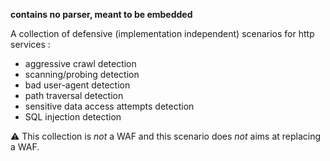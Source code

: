 **contains no parser, meant to be embedded**

A collection of defensive (implementation independent) scenarios for http services :
 - aggressive crawl detection
 - scanning/probing detection
 - bad user-agent detection
 - path traversal detection
 - sensitive data access attempts detection
 - SQL injection detection

:warning: This collection is _not_ a WAF and this scenario does _not_ aims at replacing a WAF.



